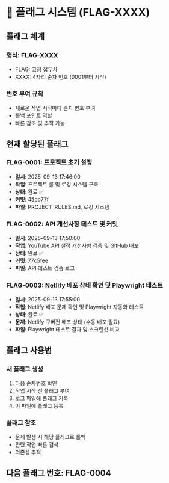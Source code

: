 # 🚩 플래그 시스템 (FLAG-XXXX)

## 플래그 체계

### 형식: FLAG-XXXX
- FLAG: 고정 접두사
- XXXX: 4자리 순차 번호 (0001부터 시작)

### 번호 부여 규칙
- 새로운 작업 시작마다 순차 번호 부여
- 롤백 포인트 역할
- 빠른 참조 및 추적 가능

## 현재 할당된 플래그

### FLAG-0001: 프로젝트 초기 설정
- **일시**: 2025-09-13 17:46:00
- **작업**: 프로젝트 룰 및 로깅 시스템 구축
- **상태**: 완료 ✅
- **커밋**: 45cb77f
- **파일**: PROJECT_RULES.md, 로깅 시스템

### FLAG-0002: API 개선사항 테스트 및 커밋
- **일시**: 2025-09-13 17:50:00
- **작업**: YouTube API 설정 개선사항 검증 및 GitHub 배포
- **상태**: 완료 ✅
- **커밋**: 77c5fee
- **파일**: API 테스트 검증 로그

### FLAG-0003: Netlify 배포 상태 확인 및 Playwright 테스트
- **일시**: 2025-09-13 17:55:00
- **작업**: Netlify 배포 문제 확인 및 Playwright 자동화 테스트
- **상태**: 완료 ✅
- **문제**: Netlify 구버전 배포 상태 (수동 배포 필요)
- **파일**: Playwright 테스트 결과 및 스크린샷 비교

## 플래그 사용법

### 새 플래그 생성
1. 다음 순차번호 확인
2. 작업 시작 전 플래그 부여
3. 로그 파일에 플래그 기록
4. 이 파일에 플래그 등록

### 플래그 참조
- 문제 발생 시 해당 플래그로 롤백
- 관련 작업 빠른 검색
- 의존성 추적

## 다음 플래그 번호: FLAG-0004